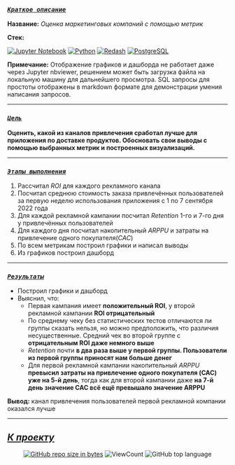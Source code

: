 <!--###### -

### [***`Coдержание`***](#-) :<br>

 - [***Краткое описание проекта***](#Краткое-описание-проекта)
 
 - [***Цель проекта***](#Цель-проекта)
 
 - [***Ключевые задачи***](#Ключевые-задачи)
 
 - [***Ссылка на проект***](https://github.com/IvanoVladimir/karpov_courses/blob/main/Final_project/Mobile_games.ipynb 'Ссылка на проект')

-----> 

### [***`Краткое описание`***](#-)<br>

**Название:** *Оценка маркетинговых компаний с помощью метрик*

**Стек:**

[![Jupyter Notebook](https://img.shields.io/badge/Jupyter-424242?style=for-the-badge&logo=Jupyter&logoColor=BA7400)](https://jupyter.org/)
[![Python](https://img.shields.io/badge/python-1C648D?style=for-the-badge&logo=python&logoColor=ffdd54)](https://www.python.org/)
[![Redash](https://img.shields.io/badge/Redash-C85A47?style=for-the-badge&logo=Redash&logoColor=ffdd54)](https://redash.io/)
[![PostgreSQL](https://img.shields.io/badge/postgresql-424242?style=for-the-badge&logo=postgresql&logoColor=005E9F)](https://www.postgresql.org/)

   **Примечание:** Отображение графиков и дашборда не работает даже через  Jupyter nbviewer, решением может быть загрузка файла на локальную машину для дальнейшего просмотра. SQL запросы для простоты отображены в markdown формате для демонстрации умения написания запросов.

---

### [***`Цель`***](#-)<br>

**Оценить, какой из каналов привлечения сработал лучше для приложения по доставке продуктов. Обосновать свои выводы с помощью выбранных метрик и построенных визуализаций.**
 
---

### [***`Этапы выполнения`***](#-)<br>

1. Рассчитал *ROI* для каждого рекламного канала
2. Посчитал среднюю стоимость заказа привлечённых пользователей за первую неделю использования приложения с 1 по 7 сентября 2022 года
3. Для каждой рекламной кампании посчитал *Retention* 1-го и 7-го дня у привлечённых пользователей
4. Для каждого дня посчитал накопительный *ARPPU* и затраты на привлечение одного покупателя(*CAC*)
5. По всем метрикам построил графики и написал выводы
6. Из графиков построил дашборд

---

### [***`Результаты`***](#-)<br>

* Построил графики и дашборд
* Выяснил, что:
  * Первая кампания имеет **положительный ROI**, у второй рекламной кампании **ROI отрицательный**
  * По среднему чеку без статистических тестов отличаются ли группы сказать нельзя, но можно предположить, что различия несущественные. Средний чек во второй группе с **отрицательным ROI даже немного выше**
  * *Retention* почти **в два раза выше у первой группы. Пользователи из первой группы приносят нам больше денег**
  * Для первой рекламной кампании накопительный *ARPPU* **превысил затраты на привлечение одного покупателя (CAC) уже на 5-й день**, тогда как для второй кампании даже **на 7-й день значение CAC всё ещё превышало значение ARPPU**

**Вывод:** канал привлечения пользователей первой рекламной компании оказался лучше

---

## [***К проекту***](https://github.com/IvanoVladimir/Marketing_metrics/blob/main/Marketing%20metrics.ipynb 'Ссылка на проект') 
<!--## [***К содержанию ->***](#-)-->
<div id="badges" align="center">

<!-- [![GitHub last commit](https://img.shields.io/github/last-commit/IvanoVladimir/E-commerce.svg)](https://github.com/IvanoVladimir/E-commerce) 
[![GitHub commit activity the past week, 4 weeks, year](https://img.shields.io/github/commit-activity/y/IvanoVladimir/E-commerce.svg)](https://github.com/IvanoVladimir/E-commerce)--> 
[![GitHub repo size in bytes](https://img.shields.io/github/repo-size/IvanoVladimir/Marketing_metrics.svg)](https://github.com/IvanoVladimir/E-commerce)
![ViewCount](https://views.whatilearened.today/views/github/IvanoVladimir/Marketing_metrics.svg?cache=remove)
![GitHub top language](https://img.shields.io/github/languages/top/IvanoVladimir/Marketing_metrics.svg?style=flat)

</div>
